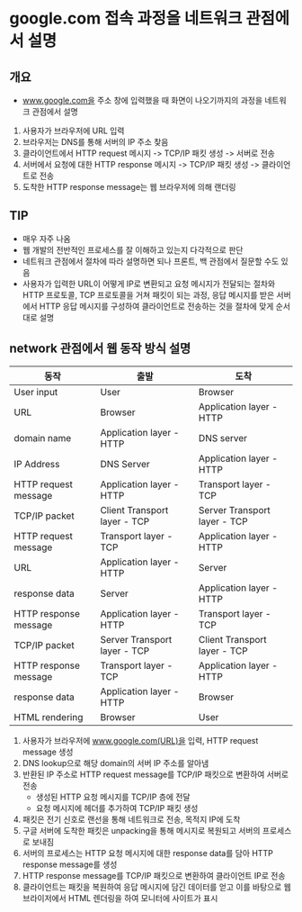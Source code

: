 # google.com 접속 과정을 네트워크 관점에서 설명
## 개요
- www.google.com을 주소 창에 입력했을 때 화면이 나오기까지의 과정을 네트워크 관점에서 설명

1. 사용자가 브라우저에 URL 입력
2. 브라우저는 DNS를 통해 서버의 IP 주소 찾음
3. 클라이언트에서 HTTP request 메시지 -> TCP/IP 패킷 생성 -> 서버로 전송
4. 서버에서 요청에 대한 HTTP response 메시지 -> TCP/IP 패킷 생성 -> 클라이언트로 전송
5. 도착한 HTTP response message는 웹 브라우저에 의해 랜더링

## TIP
- 매우 자주 나옴
- 웹 개발의 전반적인 프로세스를 잘 이해하고 있는지 다각적으로 판단
- 네트워크 관점에서 절차에 따라 설명하면 되나 프론트, 백 관점에서 질문할 수도 있음
- 사용자가 입력한 URL이 어떻게 IP로 변환되고 
요청 메시지가 전달되는 절차와 
HTTP 프로토콜, TCP 프로토콜을 거쳐 패킷이 되는 과정, 
응답 메시지를 받은 서버에서 HTTP 응답 메시지를 구성하여 클라이언트로 전송하는 것을 
절차에 맞게 순서대로 설명

## network 관점에서 웹 동작 방식 설명

| 동작                    | 출발                           | 도착                           |
|-----------------------|------------------------------|------------------------------|
| User input            | User                         | Browser                      |
| URL                   | Browser                      | Application layer - HTTP     |
| domain name           | Application layer - HTTP     | DNS server                   |
| IP Address            | DNS Server                   | Application layer - HTTP     |
| HTTP request message  | Application layer - HTTP     | Transport layer - TCP        |
| TCP/IP packet         | Client Transport layer - TCP | Server Transport layer - TCP |
| HTTP request message  | Transport layer - TCP        | Application layer - HTTP     |
| URL                   | Application layer - HTTP     | Server                       |
| response data         | Server                       | Application layer - HTTP     |
| HTTP response message | Application layer - HTTP     | Transport layer - TCP        |
| TCP/IP packet         | Server Transport layer - TCP | Client Transport layer - TCP |
| HTTP response message | Transport layer - TCP        | Application layer - HTTP     |
| response data         | Application layer - HTTP     | Browser                      |
| HTML rendering        | Browser                      | User                         |

1. 사용자가 브라우저에 www.google.com(URL)을 입력, HTTP request message 생성
2. DNS lookup으로 해당 domain의 서버 IP 주소를 알아냄
3. 반환된 IP 주소로 HTTP request message를 TCP/IP 패킷으로 변환하여 서버로 전송
    - 생성된 HTTP 요청 메시지를 TCP/IP 층에 전달
    - 요청 메시지에 헤더를 추가하여 TCP/IP 패킷 생성
4. 패킷은 전기 신호로 랜선을 통해 네트워크로 전송, 목적지 IP에 도착
5. 구글 서버에 도착한 패킷은 unpacking을 통해 메시지로 복원되고 서버의 프로세스로 보내짐
6. 서버의 프로세스는 HTTP 요청 메시지에 대한 response data를 담아 HTTP response message를 생성
7. HTTP response message를 TCP/IP 패킷으로 변환하여 클라이언트 IP로 전송
8. 클라이언트는 패킷을 복원하여 응답 메시지에 담긴 데이터를 얻고 이를 바탕으로 웹 브라이저에서 HTML 렌더링을 하여 모니터에 사이트가 표시
